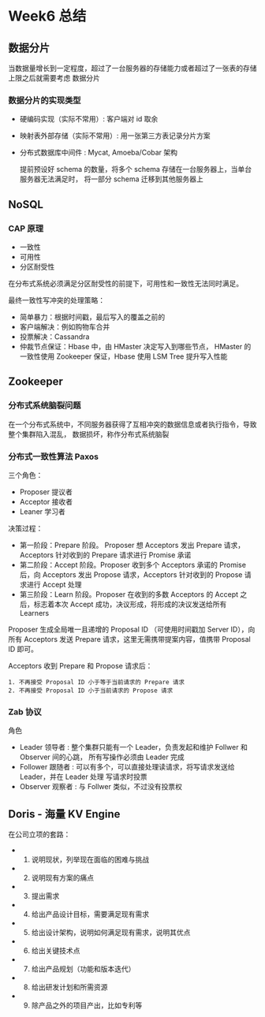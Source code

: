 # Week6 总结
## 数据分片

当数据量增长到一定程度，超过了一台服务器的存储能力或者超过了一张表的存储上限之后就需要考虑
数据分片

### 数据分片的实现类型
* 硬编码实现（实际不常用）: 客户端对 id 取余
* 映射表外部存储（实际不常用）: 用一张第三方表记录分片方案
* 分布式数据库中间件 : Mycat, Amoeba/Cobar 架构

    提前预设好 schema 的数量，将多个 schema 存储在一台服务器上，当单台服务器无法满足时，
    将一部分 schema 迁移到其他服务器上
## NoSQL
### CAP 原理
* 一致性
* 可用性
* 分区耐受性

在分布式系统必须满足分区耐受性的前提下，可用性和一致性无法同时满足。

最终一致性写冲突的处理策略：
* 简单暴力：根据时间戳，最后写入的覆盖之前的
* 客户端解决：例如购物车合并
* 投票解决：Cassandra
* 仲裁节点保证：Hbase 中，由 HMaster 决定写入到哪些节点，
    HMaster 的一致性使用 Zookeeper 保证，Hbase 使用 LSM Tree 提升写入性能
    
## Zookeeper
### 分布式系统脑裂问题
在一个分布式系统中，不同服务器获得了互相冲突的数据信息或者执行指令，导致整个集群陷入混乱，
数据损坏，称作分布式系统脑裂

### 分布式一致性算法 Paxos
三个角色：
* Proposer 提议者
* Acceptor 接收者
* Leaner 学习者

决策过程：
* 第一阶段：Prepare 阶段。 Proposer 想 Acceptors 发出 Prepare 请求，Acceptors
针对收到的 Prepare 请求进行 Promise 承诺
* 第二阶段：Accept 阶段。Proposer 收到多个 Acceptors 承诺的 Promise 后，向 Acceptors 
发出 Propose 请求，Acceptors 针对收到的 Propose 请求进行 Accept 处理
* 第三阶段：Learn 阶段。Proposer 在收到的多数 Acceptors 的 Accept 之后，标志着本次
Accept 成功，决议形成，将形成的决议发送给所有 Learners


Proposer 生成全局唯一且递增的 Proposal ID （可使用时间戳加 Server ID），向所有 Acceptors
发送 Prepare 请求，这里无需携带提案内容，值携带 Proposal ID 即可。

Acceptors 收到 Prepare 和 Propose 请求后：

    1. 不再接受 Proposal ID 小于等于当前请求的 Prepare 请求
    2. 不再接受 Proposal ID 小于当前请求的 Propose 请求
 
### Zab 协议
角色
* Leader 领导者 : 整个集群只能有一个 Leader，负责发起和维护 Follwer 和 Observer 间的心跳，
所有写操作必须由 Leader 完成
* Follower 跟随者 : 可以有多个，可以直接处理读请求，将写请求发送给 Leader，并在 Leader 处理
写请求时投票
* Observer 观察者 : 与 Follwer 类似，不过没有投票权


## Doris - 海量 KV Engine
在公司立项的套路：
* 1. 说明现状，列举现在面临的困难与挑战
* 2. 说明现有方案的痛点
* 3. 提出需求
* 4. 给出产品设计目标，需要满足现有需求
* 5. 给出设计架构，说明如何满足现有需求，说明其优点
* 6. 给出关键技术点
* 7. 给出产品规划（功能和版本迭代）
* 8. 给出研发计划和所需资源
* 9. 除产品之外的项目产出，比如专利等